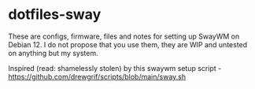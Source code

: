 # dotfiles-sway

These are configs, firmware, files and notes for setting up SwayWM on Debian 12.
I do not propose that you use them, they are WIP and untested on anything but my system.

Inspired (read: shamelessly stolen) by this swaywm setup script - https://github.com/drewgrif/scripts/blob/main/sway.sh

